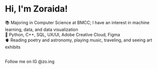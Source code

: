 # Hi, I'm Zoraida!

📚 Majoring in Computer Science at BMCC; I have an interest in machine learning, data, and data visualization<br>
🧰 Python, C++, SQL, UX/UI, Adobe Creative Cloud, Figma<br>
🫀 Reading poetry and astronomy, playing music, traveling, and seeing art exhibits<br><br>

Follow me on IG @zo.ing
